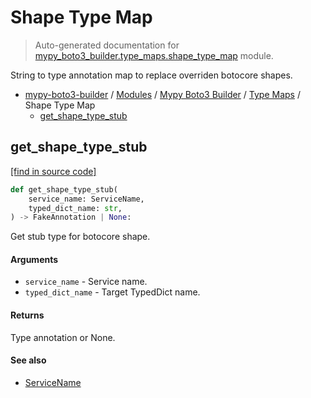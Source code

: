 # Shape Type Map

> Auto-generated documentation for [mypy_boto3_builder.type_maps.shape_type_map](https://github.com/youtype/mypy_boto3_builder/blob/main/mypy_boto3_builder/type_maps/shape_type_map.py) module.

String to type annotation map to replace overriden botocore shapes.

- [mypy-boto3-builder](../../README.md#mypy_boto3_builder) / [Modules](../../MODULES.md#mypy-boto3-builder-modules) / [Mypy Boto3 Builder](../index.md#mypy-boto3-builder) / [Type Maps](index.md#type-maps) / Shape Type Map
    - [get_shape_type_stub](#get_shape_type_stub)

## get_shape_type_stub

[[find in source code]](https://github.com/youtype/mypy_boto3_builder/blob/main/mypy_boto3_builder/type_maps/shape_type_map.py#L104)

```python
def get_shape_type_stub(
    service_name: ServiceName,
    typed_dict_name: str,
) -> FakeAnnotation | None:
```

Get stub type for botocore shape.

#### Arguments

- `service_name` - Service name.
- `typed_dict_name` - Target TypedDict name.

#### Returns

Type annotation or None.

#### See also

- [ServiceName](../service_name.md#servicename)
